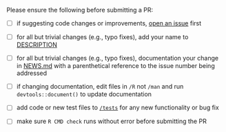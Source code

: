 Please ensure the following before submitting a PR:

 - [ ] if suggesting code changes or improvements, [open an issue](https://github.com/cloudyr/aws.iam/issues/new) first
 - [ ] for all but trivial changes (e.g., typo fixes), add your name to [DESCRIPTION](https://github.com/cloudyr/aws.iam/blob/master/DESCRIPTION)
 - [ ] for all but trivial changes (e.g., typo fixes), documentation your change in [NEWS.md](https://github.com/cloudyr/aws.iam/blob/master/NEWS.md) with a parenthetical reference to the issue number being addressed
 - [ ] if changing documentation, edit files in `/R` not `/man` and run `devtools::document()` to update documentation
 - [ ] add code or new test files to [`/tests`](https://github.com/cloudyr/aws.iam/tree/master/tests/testthat) for any new functionality or bug fix
 - [ ] make sure `R CMD check` runs without error before submitting the PR

